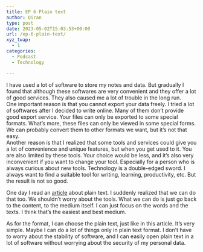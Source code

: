 ```yaml
---
title: EP 6 Plain text
author: Qiran
type: post
date: 2023-05-02T15:03:53+00:00
url: /ep-6-plain-text/
xyz_twap:
  - 1
categories:
  - Podcast
  - Technology

---
```

I have used a lot of software to store my notes and data. But gradually I found that although these softwares are very convenient and they offer a lot of good services. They also caused me a lot of trouble in the long run.  
One important reason is that you cannot export your data freely. I tried a lot of softwares after I decided to write online. Many of them don&#8217;t provide good export service. Your files can only be exported to some special formats. What&#8217;s more, these files can only be viewed in some special forms. We can probably convert them to other formats we want, but it&#8217;s not that easy.  
Another reason is that I realized that some tools and services could give you a lot of convenience and unique features, but when you get used to it. You are also limited by these tools. Your choice would be less, and it&#8217;s also very inconvenient if you want to change your tool. Especially for a person who is always curious about new tools. Technology is a double-edged sword. I always want to find a suitable tool for writing, learning, productivity, etc. But the result is not so good.

One day I read an [article][1] about plain text. I suddenly realized that we can do that too. We shouldn&#8217;t worry about the tools. What we can do is just go back to the content, to the medium itself. I can just focus on the words and the texts. I think that&#8217;s the easiest and best medium.

As for the format, I can choose the plain text, just like in this article. It&#8217;s very simple. Maybe I can do a lot of things only in plain text format. I don&#8217;t have to worry about the stability of software, and I can easily open plain text in a lot of software without worrying about the security of my personal data.

 [1]: https://sive.rs/plaintext